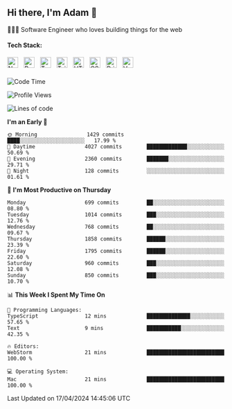 <h2>Hi there, I'm Adam 👋</h2>

🧑🏻‍💻 Software Engineer who loves building things for the web

<h4>Tech Stack:</h4>

[next.js-link]: https://nextjs.org/
[react.js-link]: https://react.dev/
[typescript-link]: https://www.typescriptlang.org/
[tailwind-link]: https://tailwindcss.com/
[html-link]: https://html.com/
[css-link]: [https://html.com/](https://developer.mozilla.org/en-US/docs/Web/CSS)
[prisma-link]: https://www.prisma.io/
[vercel-link]: https://vercel.com/

[<img align="left" alt="Next.js" width="25px" src="https://cdn.simpleicons.org/nextdotjs/0000000/ffffff" style="padding-right:10px;" />][next.js-link]
[<img align="left" alt="React.js" width="25px" src="https://cdn.simpleicons.org/react/61DAFB" style="padding-right:10px;" />][react.js-link]
[<img align="left" alt="TypeScript" width="25px" src="https://cdn.simpleicons.org/typescript/3178C6" style="padding-right:10px;" />][typescript-link]
[<img align="left" alt="Tailwind" width="25px" src="https://cdn.simpleicons.org/tailwindcss/06B6D4" style="padding-right:10px;" />][tailwind-link]
[<img align="left" alt="HTML" width="25px" src="https://cdn.simpleicons.org/html5/E34F26" style="padding-right:10px;" />][html-link]
[<img align="left" alt="CSS" width="25px" src="https://cdn.simpleicons.org/css3/1572B6" style="padding-right:10px;" />][css-link]
[<img align="left" alt="Prisma" width="25px" src="https://cdn.simpleicons.org/prisma/0000000/ffffff" style="padding-right:10px;" />][prisma-link]
[<img align="left" alt="Vercel" width="25px" src="https://cdn.simpleicons.org/vercel/0000000/ffffff" style="padding-right:10px;" />][vercel-link] <br/><br/>



<!--START_SECTION:waka-->
![Code Time](http://img.shields.io/badge/Code%20Time-34%20mins-blue)

![Profile Views](http://img.shields.io/badge/Profile%20Views-298-blue)

![Lines of code](https://img.shields.io/badge/From%20Hello%20World%20I%27ve%20Written-1.4%20million%20lines%20of%20code-blue)

**I'm an Early 🐤** 

```text
🌞 Morning                1429 commits        ████░░░░░░░░░░░░░░░░░░░░░   17.99 % 
🌆 Daytime                4027 commits        █████████████░░░░░░░░░░░░   50.69 % 
🌃 Evening                2360 commits        ███████░░░░░░░░░░░░░░░░░░   29.71 % 
🌙 Night                  128 commits         ░░░░░░░░░░░░░░░░░░░░░░░░░   01.61 % 
```
📅 **I'm Most Productive on Thursday** 

```text
Monday                   699 commits         ██░░░░░░░░░░░░░░░░░░░░░░░   08.80 % 
Tuesday                  1014 commits        ███░░░░░░░░░░░░░░░░░░░░░░   12.76 % 
Wednesday                768 commits         ██░░░░░░░░░░░░░░░░░░░░░░░   09.67 % 
Thursday                 1858 commits        ██████░░░░░░░░░░░░░░░░░░░   23.39 % 
Friday                   1795 commits        ██████░░░░░░░░░░░░░░░░░░░   22.60 % 
Saturday                 960 commits         ███░░░░░░░░░░░░░░░░░░░░░░   12.08 % 
Sunday                   850 commits         ███░░░░░░░░░░░░░░░░░░░░░░   10.70 % 
```


📊 **This Week I Spent My Time On** 

```text
💬 Programming Languages: 
TypeScript               12 mins             ██████████████░░░░░░░░░░░   57.65 % 
Text                     9 mins              ███████████░░░░░░░░░░░░░░   42.35 % 

🔥 Editors: 
WebStorm                 21 mins             █████████████████████████   100.00 % 

💻 Operating System: 
Mac                      21 mins             █████████████████████████   100.00 % 
```


 Last Updated on 17/04/2024 14:45:06 UTC
<!--END_SECTION:waka-->
